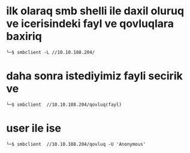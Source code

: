 # ilk olaraq smb shelli ile daxil oluruq ve icerisindeki fayl ve qovluqlara baxiriq
    └─$ smbclient -L //10.10.188.204/
# daha sonra istediyimiz fayli secirik ve 

    └─$ smbclient  //10.10.188.204/qovluq(fayl)
# user ile ise 
    └─$ smbclient  //10.10.188.204/qovluq -U 'Anonymous'
